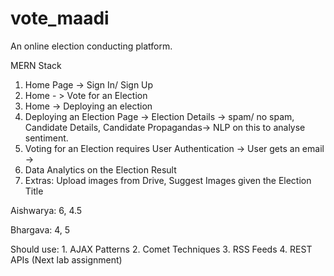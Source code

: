 # vote_maadi
An online election conducting platform.

MERN Stack

1. Home Page -> Sign In/ Sign Up
2. Home - > Vote for an Election
3. Home -> Deploying an election
4. Deploying an Election Page -> Election Details -> spam/ no spam, Candidate Details, Candidate Propagandas-> NLP on this to analyse sentiment. 
5. Voting for an Election requires User Authentication -> User gets an email ->
6. Data Analytics on the Election Result
7. Extras: Upload images from Drive, Suggest Images given the Election Title

Aishwarya: 6, 4.5

Bhargava: 4, 5


Should use:
    1. AJAX Patterns
    2. Comet Techniques 
    3. RSS Feeds
    4. REST APIs (Next lab assignment)
